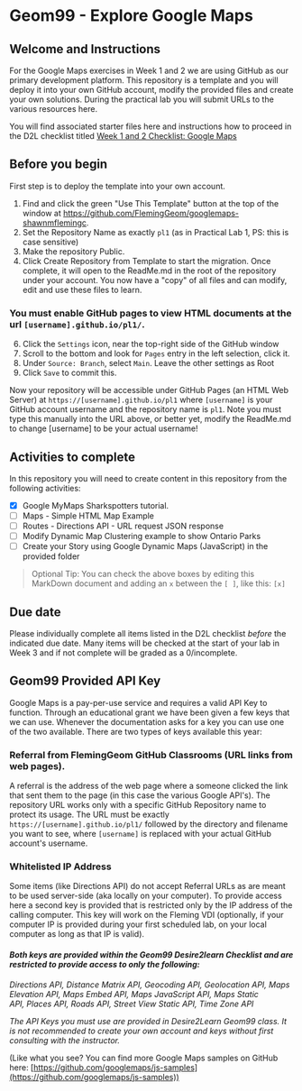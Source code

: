 # Geom99 - Explore Google Maps 

## Welcome and Instructions

For the Google Maps exercises in Week 1 and 2 we are using GitHub as our primary development platform. This repository is a template and you will deploy it into your own GitHub account, modify the provided files and create your own solutions. During the practical lab you will submit URLs to the various resources here. 

You will find associated starter files here and instructions how to proceed in the D2L checklist titled [Week 1 and 2 Checklist: Google Maps](https://fleming.desire2learn.com/d2l/lms/checklist/viewchecklist.d2l?checklistId=11564&ou=165911)

## Before you begin

First step is to deploy the template into your own account. 

1. Find and click the green "Use This Template" button at the top of the window at https://github.com/FlemingGeom/googlemaps-shawnmflemingc.
2. Set the Repository Name as exactly `pl1` (as in Practical Lab 1, PS: this is case sensitive)
3. Make the repository Public. 
4. Click Create Repository from Template to start the migration. Once complete, it will open to the ReadMe.md in the root of the repository under your account. You now have a "copy" of all files and can modify, edit and use these files to learn. 

### You must enable GitHub pages to view HTML documents at the url `[username].github.io/pl1/`. 

6. Click the `Settings` icon, near the top-right side of the GitHub window
7. Scroll to the bottom and look for `Pages` entry in the left selection, click it. 
8. Under `Source: Branch`, select `Main`. Leave the other settings as Root
9. Click `Save` to commit this. 

Now your repository will be accessible under GitHub Pages (an HTML Web Server) at `https://[username].github.io/pl1` where `[username]` is your GitHub account username and the repository name is `pl1`. Note you must type this manually into the URL above, or better yet, modify the ReadMe.md to change [username] to be your actual username! 

## Activities to complete

In this repository you will need to create content in this repository from the following activities:

- [X] Google MyMaps Sharkspotters tutorial. 
- [ ] Maps - Simple HTML Map Example
- [ ] Routes - Directions API - URL request JSON response
- [ ] Modify Dynamic Map Clustering example to show Ontario Parks
- [ ] Create your Story using Google Dynamic Maps (JavaScript) in the provided folder

> Optional Tip: You can check the above boxes by editing this MarkDown document and adding an `x` between the `[ ]`, like this: `[x]`

## Due date

Please individually complete all items listed in the D2L checklist _before_ the indicated due date. Many items will be checked at the start of your lab in Week 3 and if not complete will be graded as a 0/incomplete. 

## Geom99 Provided API Key 

Google Maps is a pay-per-use service and requires a valid API Key to function. Through an educational grant we have been given a few keys that we can use. Whenever the documentation asks for a key you can use one of the two available. There are two types of keys available this year:

### Referral from FlemingGeom GitHub Classrooms (URL links from web pages). 

A referral is the address of the web page where a someone clicked the link that sent them to the page (in this case the various Google API's). The repository URL works only with a specific GitHub Repository name to protect its usage. The URL must be exactly `https://[username].github.io/pl1/` followed by the directory and filename you want to see, where `[username]` is replaced with your actual GitHub account's username.

### Whitelisted IP Address

Some items (like Directions API) do not accept Referral URLs as are meant to be used server-side (aka locally on your computer). To provide access here a second key is provided that is restricted only by the IP address of the calling computer. This key will work on the Fleming VDI (optionally, if your computer IP is provided during your first scheduled lab, on your local computer as long as that IP is valid). 

#### _Both keys are provided within the Geom99 Desire2learn Checklist and are restricted to provide access to only the following:_

_Directions API, Distance Matrix API, Geocoding API, Geolocation API, Maps Elevation API, Maps Embed API, Maps JavaScript API, Maps Static API, Places API, Roads API, Street View Static API, Time Zone API_

_The API Keys you must use are provided in Desire2Learn Geom99 class. It is not recommended to create your own account and keys without first consulting with the instructor._

[](https://developers.google.com/maps/gmp-get-started)(Like what you see? You can find more Google Maps samples on GitHub here: [https://github.com/googlemaps/js-samples](https://github.com/googlemaps/js-samples))
